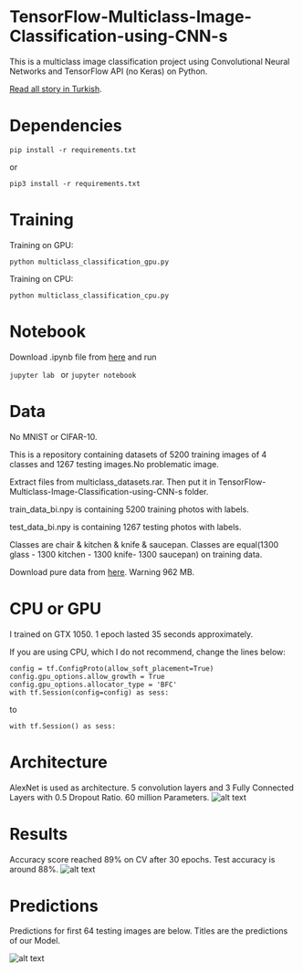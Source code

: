 # TensorFlow-Multiclass-Image-Classification-using-CNN-s
This is a multiclass image classification project using Convolutional Neural Networks and TensorFlow API (no Keras) on Python.

[Read all story in Turkish](https://medium.com/@mubuyuk51/tensorflow-ile-%C3%A7ok-s%C4%B1n%C4%B1fl%C4%B1-multi-class-resim-s%C4%B1n%C4%B1fland%C4%B1rma-f56c3605aff6).
# Dependencies

```pip install -r requirements.txt```

or

```pip3 install -r requirements.txt```

# Training
Training on GPU:

```python multiclass_classification_gpu.py ```

Training on CPU:

```python multiclass_classification_cpu.py ```

# Notebook
Download .ipynb file from [here](https://github.com/MuhammedBuyukkinaci/My-Jupyter-Files-1/blob/master/Multiclass_CNN.ipynb) and run

```jupyter lab ``` or ```jupyter notebook ```

# Data
No MNIST or CIFAR-10. 

This is a repository containing datasets of 5200 training images of 4 classes and 1267 testing images.No problematic image.

Extract files from multiclass_datasets.rar. Then put it in TensorFlow-Multiclass-Image-Classification-using-CNN-s folder.

train_data_bi.npy is containing 5200 training photos with labels.

test_data_bi.npy is containing 1267 testing photos with labels.

Classes are chair & kitchen & knife & saucepan. Classes are equal(1300 glass - 1300 kitchen - 1300 knife- 1300 saucepan) on training data. 

Download pure data from [here](https://www.kaggle.com/mbkinaci/chair-kitchen-knife-saucepan). Warning 962 MB.
# CPU or GPU
I trained on GTX 1050. 1 epoch lasted 35 seconds approximately.

If you are using CPU, which I do not recommend, change the lines below:
```
config = tf.ConfigProto(allow_soft_placement=True)
config.gpu_options.allow_growth = True
config.gpu_options.allocator_type = 'BFC'
with tf.Session(config=config) as sess:
```
to
```
with tf.Session() as sess:
```
# Architecture

AlexNet is used as architecture. 5 convolution layers and 3 Fully Connected Layers with 0.5 Dropout Ratio. 60 million Parameters.
![alt text](https://github.com/MuhammedBuyukkinaci/TensorFlow-Image-Classification-Convolutional-Neural-Networks/blob/master/alexnet_architecture.png) 

# Results
Accuracy score reached 89% on CV after 30 epochs. Test accuracy is around 88%.
![alt text](https://github.com/MuhammedBuyukkinaci/TensorFlow-Multiclass-Image-Classification-using-CNN-s/blob/master/mc_results.png)

# Predictions
Predictions for first 64 testing images are below. Titles are  the predictions of our Model.

![alt text](https://github.com/MuhammedBuyukkinaci/TensorFlow-Multiclass-Image-Classification-using-CNN-s/blob/master/mc_preds.png)
